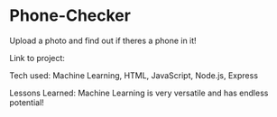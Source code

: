 <h1> Phone-Checker </h1>

Upload a photo and find out if theres a phone in it!

Link to project: 



Tech used: Machine Learning, HTML, JavaScript, Node.js, Express  





Lessons Learned:
Machine Learning is very versatile and has endless potential! 
